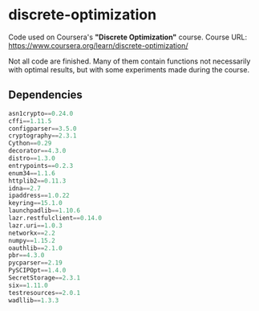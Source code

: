 # discrete-optimization
Code used on Coursera's **"Discrete Optimization"** course.
Course URL: https://www.coursera.org/learn/discrete-optimization/

Not all code are finished. Many of them contain functions not necessarily with optimal results, but with some experiments made during the course.

## Dependencies
``` Python lib
asn1crypto==0.24.0
cffi==1.11.5
configparser==3.5.0
cryptography==2.3.1
Cython==0.29
decorator==4.3.0
distro==1.3.0
entrypoints==0.2.3
enum34==1.1.6
httplib2==0.11.3
idna==2.7
ipaddress==1.0.22
keyring==15.1.0
launchpadlib==1.10.6
lazr.restfulclient==0.14.0
lazr.uri==1.0.3
networkx==2.2
numpy==1.15.2
oauthlib==2.1.0
pbr==4.3.0
pycparser==2.19
PySCIPOpt==1.4.0
SecretStorage==2.3.1
six==1.11.0
testresources==2.0.1
wadllib==1.3.3
```

